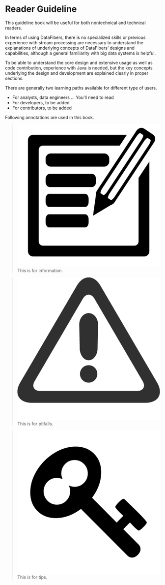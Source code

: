 # Reader Guideline

This guideline book will be useful for both nontechnical and technical readers. 

In terms of using DataFibers, there is no specialized skills or previous experience with stream processing are necessary to understand the explanations of underlying concepts of DataFibers’ designs and capabilities, although a general familiarity with big data systems is helpful. 

To be able to understand the core design and extensive usage as well as code contribution, experience with Java is needed, but the key concepts underlying the design and development are explained clearly in proper sections.

There are generally two learning paths available for different type of users.

* For analysts, data engineers ...
      You'll need to read
* For developers, 
      to be added
* For contributors,
      to be added
      
      
Following annotations are used in this book.
><img src="image/information.jpg"> This is for information.

><img src="image/warning.jpg"> This is for pitfalls.

><img src="image/tip.jpg"> This is for tips.